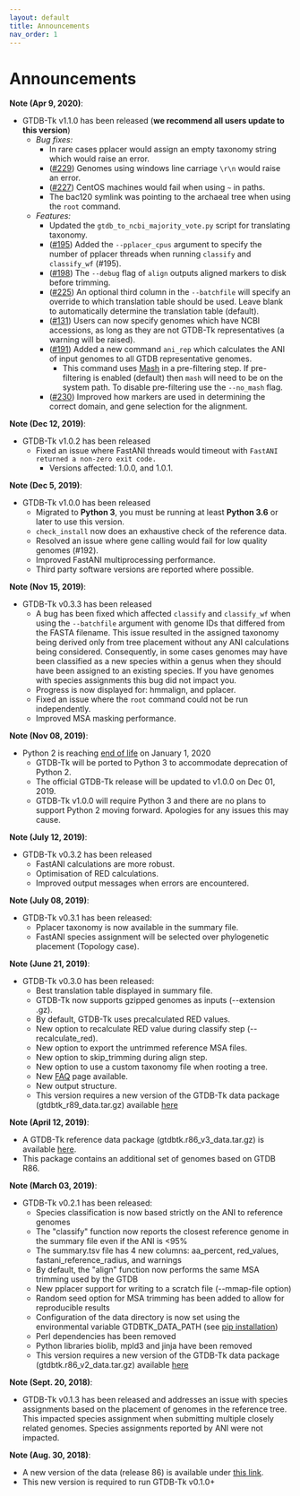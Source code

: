 ```yaml
---
layout: default
title: Announcements
nav_order: 1
---
```



# Announcements

**Note (Apr 9, 2020)**:
* GTDB-Tk v1.1.0 has been released (**we recommend all users update to this version**)
    * *Bug fixes:*
        * In rare cases pplacer would assign an empty taxonomy string which would raise an error.
        * ([#229](https://github.com/Ecogenomics/GTDBTk/issues/229)) Genomes using windows line carriage `\r\n` would raise an error.
        * ([#227](https://github.com/Ecogenomics/GTDBTk/issues/227)) CentOS machines would fail when using `~` in paths.
        * The bac120 symlink was pointing to the archaeal tree when using the `root` command.
    * *Features:*
        * Updated the `gtdb_to_ncbi_majority_vote.py` script for translating taxonomy.
        * ([#195](https://github.com/Ecogenomics/GTDBTk/issues/195)) Added the `--pplacer_cpus` argument to specify the number of pplacer threads when running `classify` and `classify_wf` (#195).
        * ([#198](https://github.com/Ecogenomics/GTDBTk/issues/198)) The `--debug` flag of `align` outputs aligned markers to disk before trimming.
        * ([#225](https://github.com/Ecogenomics/GTDBTk/issues/225)) An optional third column in the `--batchfile` will specify an override to which translation table should be used. 
          Leave blank to automatically determine the translation table (default).
        * ([#131](https://github.com/Ecogenomics/GTDBTk/issues/131)) Users can now specify genomes which have NCBI accessions, as long as they are not GTDB-Tk 
          representatives (a warning will be raised).
        * ([#191](https://github.com/Ecogenomics/GTDBTk/issues/191)) Added a new command `ani_rep` which calculates the ANI of input genomes to all GTDB 
          representative genomes. 
            * This command uses [Mash](https://github.com/marbl/Mash) in a pre-filtering step. If pre-filtering is enabled (default)
            then `mash` will need to be on the system path. To disable pre-filtering use the `--no_mash` flag.
        * ([#230](https://github.com/Ecogenomics/GTDBTk/issues/235)) Improved how markers are used in determining the correct domain, and gene selection for the alignment.

**Note (Dec 12, 2019)**:
* GTDB-Tk v1.0.2 has been released
    * Fixed an issue where FastANI threads would timeout with `FastANI returned a non-zero exit code.`
        * Versions affected: 1.0.0, and 1.0.1.
    
**Note (Dec 5, 2019)**:
* GTDB-Tk v1.0.0 has been released
    * Migrated to **Python 3**, you must be running at least **Python 3.6** or later to use this version.
    * `check_install` now does an exhaustive check of the reference data.
    * Resolved an issue where gene calling would fail for low quality genomes (#192).
    * Improved FastANI multiprocessing performance.
    * Third party software versions are reported where possible.

**Note (Nov 15, 2019)**:
* GTDB-Tk v0.3.3 has been released
    * A bug has been fixed which affected `classify` and `classify_wf` when using the `--batchfile`
      argument with genome IDs that differed from the FASTA filename. This issue resulted in 
      the assigned taxonomy being derived only from tree placement without any ANI 
      calculations being considered. Consequently, in some cases genomes may have been classified as a new
      species within a genus when they should have been assigned to an existing species. If you have genomes
      with species assignments this bug did not impact you.
    * Progress is now displayed for: hmmalign, and pplacer.
    * Fixed an issue where the `root` command could not be run independently.
    * Improved MSA masking performance.

**Note (Nov 08, 2019)**:
* Python 2 is reaching [end of life](https://pythonclock.org/) on January 1, 2020
    * GTDB-Tk will be ported to Python 3 to accommodate deprecation of Python 2. 
    * The official GTDB-Tk release will be updated to v1.0.0 on Dec 01, 2019.
    * GTDB-Tk v1.0.0 will require Python 3 and there are no plans to support Python 2 moving forward. Apologies for any issues this may cause.
  
**Note (July 12, 2019)**:
* GTDB-Tk v0.3.2 has been released
    * FastANI calculations are more robust.
    * Optimisation of RED calculations.
    * Improved output messages when errors are encountered.

**Note (July 08, 2019)**:
* GTDB-Tk v0.3.1 has been released:
  * Pplacer taxonomy is now available in the summary file.
  * FastANI species assignment will be selected over phylogenetic placement (Topology case).
  
**Note (June 21, 2019)**:
* GTDB-Tk v0.3.0 has been released:
  * Best translation table displayed in summary file.
  * GTDB-Tk now supports gzipped genomes as inputs (--extension .gz).
  * By default, GTDB-Tk uses precalculated RED values.
  * New option to recalculate RED value during classify step (--recalculate_red).
  * New option to export the untrimmed reference MSA files.
  * New option to skip_trimming during align step.
  * New option to use a custom taxonomy file when rooting a tree.
  * New [FAQ](faq.md) page available.
  * New output structure.
  * This version requires a new version of the GTDB-Tk data package (gtdbtk_r89_data.tar.gz) available [here](https://data.ace.uq.edu.au/public/gtdb/data/releases/release89/89.0/)
  
**Note (April 12, 2019)**:
- A GTDB-Tk reference data package (gtdbtk.r86_v3_data.tar.gz) is available [here](https://data.ace.uq.edu.au/public/gtdbtk/release_86/).
- This package contains an additional set of genomes based on GTDB R86.

**Note (March 03, 2019)**:
* GTDB-Tk v0.2.1 has been released:
  * Species classification is now based strictly on the ANI to reference genomes
  * The "classify" function now reports the closest reference genome in the summary file even if the ANI is <95%
  * The summary.tsv file has 4 new columns: aa_percent, red_values, fastani_reference_radius, and warnings
  * By default, the "align" function now performs the same MSA trimming used by the GTDB
  * New pplacer support for writing to a scratch file (--mmap-file option)
  * Random seed option for MSA trimming has been added to allow for reproducible results 
  * Configuration of the data directory is now set using the environmental variable GTDBTK_DATA_PATH (see [pip installation](README.md#pip-installation))
  * Perl dependencies has been removed
  * Python libraries biolib, mpld3 and jinja have been removed
  * This version requires a new version of the GTDB-Tk data package (gtdbtk.r86_v2_data.tar.gz) available [here](https://data.ace.uq.edu.au/public/gtdbtk/release_86/)  

**Note (Sept. 20, 2018)**:
- GTDB-Tk v0.1.3 has been released and addresses an issue with species assignments based on the placement of genomes in the reference tree. This impacted species assignment when submitting multiple closely related genomes. Species assignments reported by ANI were not impacted.

**Note (Aug. 30, 2018)**:
- A new version of the data (release 86) is available under [this link](https://data.ace.uq.edu.au/public/gtdbtk/release_86/).
- This new version is required to run GTDB-Tk v0.1.0+
